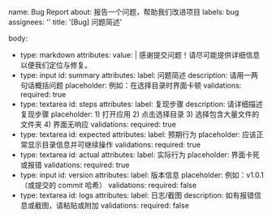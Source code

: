 name: Bug Report
about: 报告一个问题，帮助我们改进项目
labels: bug
assignees: ''
title: '[Bug] 问题简述'

body:
  - type: markdown
    attributes:
      value: |
        感谢提交问题！请尽可能提供详细信息以便我们定位与修复。
  - type: input
    id: summary
    attributes:
      label: 问题简述
      description: 请用一两句话概括问题
      placeholder: 例如：在选择目录时界面卡顿
    validations:
      required: true
  - type: textarea
    id: steps
    attributes:
      label: 复现步骤
      description: 请详细描述复现步骤
      placeholder: 1) 打开应用 2) 点击选择目录 3) 选择包含大量文件的文件夹 4) 界面无响应
    validations:
      required: true
  - type: textarea
    id: expected
    attributes:
      label: 预期行为
      placeholder: 应该正常显示目录信息并可继续操作
    validations:
      required: true
  - type: textarea
    id: actual
    attributes:
      label: 实际行为
      placeholder: 界面卡死或报错
    validations:
      required: true
  - type: input
    id: version
    attributes:
      label: 版本信息
      placeholder: 例如：v1.0.1（或提交的 commit 哈希）
    validations:
      required: false
  - type: textarea
    id: logs
    attributes:
      label: 日志/截图
      description: 如有报错信息或截图，请粘贴或附加
    validations:
      required: false